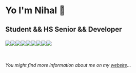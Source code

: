 
<h1>Yo I'm Nihal 👋</h1>
<h2>Student && HS Senior && Developer</h2>
<h3><img src="https://img.icons8.com/color/48/000000/c-plus-plus-logo.png"/><img src="https://img.icons8.com/ios/50/000000/java-coffee-cup-logo--v1.png"/><img src="https://img.icons8.com/color/48/000000/html-5--v1.png"/><img src="https://img.icons8.com/color-glass/48/000000/css.png"/><img src="https://img.icons8.com/fluent/48/000000/android.png"/><img src="https://img.icons8.com/color/48/000000/javascript--v1.png"/><img src="https://img.icons8.com/color/48/000000/firebase.png"/><img src="https://img.icons8.com/color/48/000000/mongodb.png"/><img src="https://img.icons8.com/color/48/000000/swift.png"/></h3>
<p>
  <br>
<h6>You might find more information about me on my <a href = "https://nihalrajnooney.xyz/" >website</a>...<h6>

  
